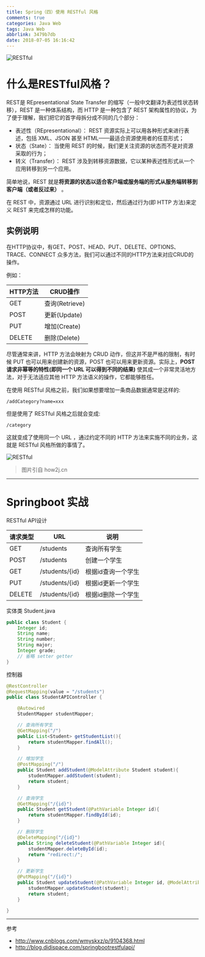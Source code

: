 ```yaml
---
title: Spring（四）使用 RESTful 风格
comments: true
categories: Java Web
tags: Java Web
abbrlink: 3479b7db
date: 2018-07-05 16:16:42
---
```


![RESTful](http://www.runoob.com/wp-content/uploads/2015/07/restful.gif)

# 什么是RESTful风格？

REST是 REpresentational State Transfer 的缩写（一般中文翻译为表述性状态转移），REST 是一种体系结构，而 HTTP 是一种包含了 REST 架构属性的协议，为了便于理解，我们把它的首字母拆分成不同的几个部分：

- 表述性（REpresentational）： REST 资源实际上可以用各种形式来进行表述，包括 XML、JSON 甚至 HTML——最适合资源使用者的任意形式；
- 状态（State）： 当使用 REST 的时候，我们更关注资源的状态而不是对资源采取的行为；
- 转义（Transfer）： REST 涉及到转移资源数据，它以某种表述性形式从一个应用转移到另一个应用。

简单地说，REST 就是**将资源的状态以适合客户端或服务端的形式从服务端转移到客户端（或者反过来）** 。

在 REST 中，资源通过 URL 进行识别和定位，然后通过行为(即 HTTP 方法)来定义 REST 来完成怎样的功能。

<!--more-->

## 实例说明

在HTTP协议中，有GET、POST、HEAD、PUT、DELETE、OPTIONS、TRACE、CONNECT 众多方法，我们可以通过不同的HTTP方法来对应CRUD的操作。

例如：

HTTP方法|CRUD操作
---|---
GET| 查询(Retrieve)
POST| 更新(Update)
PUT| 增加(Create)
DELETE | 删除(Delete)

尽管通常来讲，HTTP 方法会映射为 CRUD 动作，但这并不是严格的限制，有时候 PUT 也可以用来创建新的资源，POST 也可以用来更新资源。实际上，**POST 请求非幂等的特性(即同一个 URL 可以得到不同的结果)** 使其成一个非常灵活地方法，对于无法适应其他 HTTP 方法语义的操作，它都能够胜任。

在使用 RESTful 风格之前，我们如果想要增加一条商品数据通常是这样的:

```
/addCategory?name=xxx
```

但是使用了 RESTful 风格之后就会变成:

```
/category
```

这就变成了使用同一个 URL ，通过约定不同的 HTTP 方法来实施不同的业务，这就是 RESTful 风格所做的事情了。

![RESTful](../../../../images/Webapp/RESTful.png)

> 图片引自 how2j.cn

---

# Springboot 实战

RESTful API设计

请求类型|URL|说明
---|---|---
GET|/students|查询所有学生
POST|/students|创建一个学生
GET|/students/{id}|根据id查询一个学生
PUT|/students/{id}|根据id更新一个学生
DELETE|/students/{id}|根据id删除一个学生

实体类 Student.java

```java
public class Student {
    Integer id;
    String name;
    String number;
    String major;
    Integer grade;
    // 省略 setter getter
}
```

控制器

```java
@RestController
@RequestMapping(value = "/students")
public class StudentAPIController {

    @Autowired
    StudentMapper studentMapper;

    // 查询所有学生
    @GetMapping("/")
    public List<Student> getStudentList(){
        return studentMapper.findAll();
    }

    // 增加学生
    @PostMapping("/")
    public Student addStudent(@ModelAttribute Student student){
        studentMapper.addStudent(student);
        return student;
    }

    // 查询学生
    @GetMapping("/{id}")
    public Student getStudent(@PathVariable Integer id){
        return studentMapper.findById(id);
    }

    // 删除学生
    @DeleteMapping("/{id}")
    public String deleteStudent(@PathVariable Integer id){
        studentMapper.deleteById(id);
        return "redirect:/";
    }

    // 更新学生
    @PutMapping("/{id}")
    public Student updateStudent(@PathVariable Integer id, @ModelAttribute Student student){
        studentMapper.updateStudent(student);
        return student;
    }

}
```


---

参考
- http://www.cnblogs.com/wmyskxz/p/9104368.html
- http://blog.didispace.com/springbootrestfulapi/
